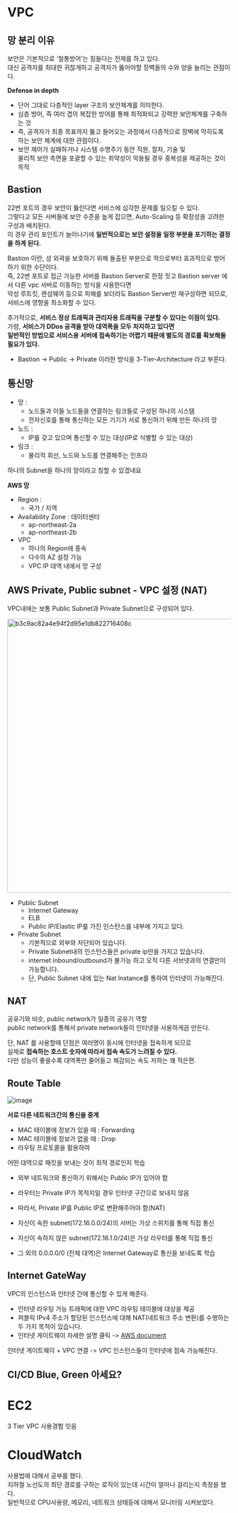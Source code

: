 # VPC 
## 망 분리 이유  
                     
보안은 기본적으로 ‘철통방어’는 힘들다는 전제를 하고 있다.                        
대신 공격자를 최대한 귀찮게하고 공격자가 뚫어야할 장벽들의 수와 양을 늘리는 관점이다.         
                  
**Defense in depth**                  
* 단어 그대로 다층적인 layer 구조의 보안체계를 의미한다.                 
* 심층 방어, 즉 여러 겹의 복잡한 방어를 통해 최적화되고 강력한 보안체계를 구축하는 것      
* 즉, 공격자가 최종 목표까지 뚫고 들어오는 과정에서 다층적으로 장벽에 막히도록 하는 보안 체계에 대한 관점이다.               
* 보안 제어가 실패하거나 시스템 수명주기 동안 직원, 절차, 기술 및     
  물리적 보안 측면을 포괄할 수 있는 취약성이 악용될 경우 중복성을 제공하는 것이 목적         
    
## Bastion       
     
22번 포트의 경우 보안이 뚫린다면 서비스에 심각한 문제를 일으킬 수 있다.        
그렇다고 모든 서버들에 보안 수준을 높게 잡으면, Auto-Scaling 등 확장성을 고려한 구성과 배치된다.               
이 경우 관리 포인트가 늘어나기에 **일반적으로는 보안 설정을 일정 부분을 포기하는 결정을 하게 된다.**        

Bastion 이란, 성 외곽을 보호하기 위해 돌출된 부분으로 적으로부터 효과적으로 방어하기 위한 수단이다.  
즉, 22번 포트로 접근 가능한 서버를 Bastion Server로 한정 짓고 Bastion server 에서 다른 vpc 서버로 이동하는 방식을 사용한다면   
악성 루트킷, 랜섬웨어 등으로 피해를 보더라도 Bastion Server만 재구성하면 되므로, 서비스에 영향을 최소화할 수 있다.         
             
추가적으로, **서비스 정상 트래픽과 관리자용 트래픽을 구분할 수 있다는 이점이 있다.**                  
가령, **서비스가 DDos 공격을 받아 대역폭을 모두 차지하고 있다면**      
**일반적인 방법으로 서비스용 서버에 접속하기는 어렵기 때문에 별도의 경로를 확보해둘 필요가 있다.**        
            
* Bastion -> Public -> Private 이러한 방식을 3-Tier-Architecture 라고 부른다.      

## 통신망   

* 망 : 
    * 노드들과 이들 노드들을 연결하는 링크들로 구성된 하나의 시스템    
    * 전자신호를 통해 통신하는 모든 기기가 서로 통신하기 위해 만든 하나의 망 
* 노드 : 
    * IP를 갖고 있으며 통신할 수 있는 대상(IP로 식별할 수 있는 대상)         
* 링크 :   
    * 물리적 회선, 노드와 노드를 연결해주는 인프라    

하나의 Subnet을 하나의 망이라고 칭할 수 있겠네요        
    
**AWS 망**
* Region : 
    * 국가 / 지역         
* Availability Zone : 데이터센터         
    * ap-northeast-2a          
    * ap-northeast-2b        
* VPC            
    * 하나의 Region에 종속        
    * 다수의 AZ 설정 가능            
    * VPC IP 대역 내에서 망 구성           

## AWS Private, Public subnet - VPC 설정 (NAT)
  
VPC내에는 보통 Public Subnet과 Private Subnet으로 구성되어 있다.     
  
<img width="619" alt="b3c9ac82a4e94f2d95e1db822716408c" src="https://user-images.githubusercontent.com/50267433/147627981-099fd924-47f8-4f81-b945-4c8966cdc31b.png">            

* Public Subnet                
    * Internet Gateway                  
    * ELB            
    * Public IP/Elastic IP를 가진 인스턴스를 내부에 가지고 있다.                 
* Private Subnet            
    * 기본적으로 외부와 차단되어 있습니다.     
    * Private Subnet내의 인스턴스들은 private ip만을 가지고 있습니다.      
    * internet inbound/outbound가 불가능 하고 오직 다른 서브넷과의 연결만이 가능합니다.      
    * 단, Public Subnet 내에 있는 Nat Instance를 통하여 인터넷이 가능해진다.     
    
## NAT     
공유기와 비슷, public network가 일종의 공유기 역할     
public network를 통해서 private network들이 인터넷을 사용하게끔 만든다.        
          
단, NAT 를 사용할때 단점은 여러명이 동시에 인터넷을 접속하게 되므로             
실제로 **접속하는 호스트 숫자에 따라서 접속 속도가 느려질 수 있다.**              
다만 성능이 좋을수록 대역폭만 줄어들고 체감되는 속도 저하는 꽤 적은편.         
   
## Route Table   

![image](https://user-images.githubusercontent.com/50267433/147628128-54555475-ed4d-4ee5-b0dd-95d8a761acf2.png)    
   
**서로 다른 네트워크간의 통신을 중계**     
* MAC 테이블에 정보가 있을 때 : Forwarding      
* MAC 테이블에 정보가 없을 때 : Drop     
* 라우팅 프로토콜을 활용하여       
          
어떤 대역으로 패킷을 보내는 것이 최적 경로인지 학습      
    
* 외부 네트워크와 통신하기 위해서는 Public IP가 있어야 함     
* 라우터는 Private IP가 목적지일 경우 인터넷 구간으로 보내지 않음     
* 따라서, Private IP를 Public IP로 변환해주어야 함(NAT)      

* 자신이 속한 subnet(172.16.0.0/24)의 서버는 가상 스위치를 통해 직접 통신
* 자신이 속하지 않은 subnet(172.16.1.0/24)은 가상 라우터를 통해 직접 통신
* 그 외의 0.0.0.0/0 (전체 대역)은 Internet Gateway로 통신을 보내도록 학습
  
## Internet GateWay   
VPC의 인스턴스와 인터넷 간에 통신할 수 있게 해준다.     
           
* 인터넷 라우팅 가능 트래픽에 대한 VPC 라우팅 테이블에 대상을 제공         
* 퍼블릭 IPv4 주소가 할당된 인스턴스에 대해 NAT(네트워크 주소 변환)를 수행하는 두 가지 목적이 있습니다.       
* 인터넷 게이트웨이 자세한 설명 클릭 -> [AWS document](https://docs.aws.amazon.com/ko_kr/vpc/latest/userguide/VPC_Internet_Gateway.html)        
       
인터넷 게이트웨이 + VPC 연결 -> VPC 인스턴스들이 인터넷에 접속 가능해진다.       
      
## CI/CD Blue, Green 아세요?


# EC2 
3 Tier VPC 사용경험 잇음 

# CloudWatch  
   
사용법에 대해서 공부를 했다.        
지하철 노선도의 최단 경로를 구하는 로직이 있는데 시간이 얼마나 걸리는지 측정을 했다.   
일반적으로 CPU사용량, 메모리, 네트워크 상태등에 대해서 모니터링 시켜보았다.  

